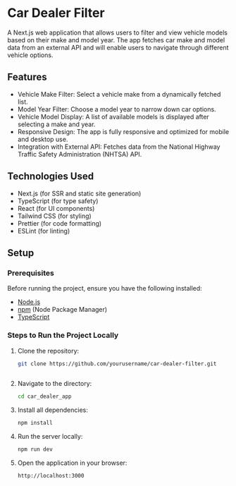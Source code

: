 # Car Dealer Filter

A Next.js web application that allows users to filter and view vehicle models based on their make and model year. The app fetches car make and model data from an external API and will enable users to navigate through different vehicle options.

## Features

- Vehicle Make Filter: Select a vehicle make from a dynamically fetched list.
- Model Year Filter: Choose a model year to narrow down car options.
- Vehicle Model Display: A list of available models is displayed after selecting a make and year.
- Responsive Design: The app is fully responsive and optimized for mobile and desktop use.
- Integration with External API: Fetches data from the National Highway Traffic Safety Administration (NHTSA) API.

## Technologies Used

- Next.js (for SSR and static site generation)
- TypeScript (for type safety)
- React (for UI components)
- Tailwind CSS (for styling)
- Prettier (for code formatting)
- ESLint (for linting)

## Setup

### Prerequisites

Before running the project, ensure you have the following installed:

- [Node.js](https://nodejs.org/)
- [npm](https://www.npmjs.com/) (Node Package Manager)
- [TypeScript](https://www.typescriptlang.org/)

### Steps to Run the Project Locally

1. Clone the repository:
   ```bash
   git clone https://github.com/yourusername/car-dealer-filter.git
  
2. Navigate to the directory:
   ```bash
   cd car_dealer_app

3. Install all dependencies:
   ```bash
   npm install

4. Run the server locally:
   ```bash
   npm run dev

5. Open the application in your browser:
   ```bash
   http://localhost:3000


